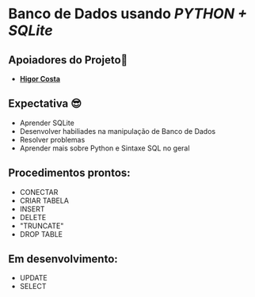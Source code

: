 # Banco de Dados usando *PYTHON + SQLite*
## Apoiadores do Projeto🤝
- <a href="https://github.com/HiCosta">**Higor Costa**<a>

## Expectativa 😎
- Aprender SQLite
- Desenvolver habiliades na manipulação de Banco de Dados
- Resolver problemas
- Aprender mais sobre Python e Sintaxe SQL no geral 

## Procedimentos prontos:
- CONECTAR
- CRIAR TABELA
- INSERT
- DELETE
- "TRUNCATE"
- DROP TABLE

## Em desenvolvimento:
- UPDATE
- SELECT
